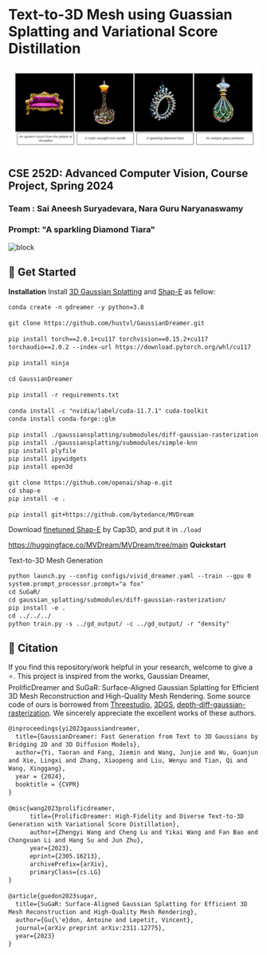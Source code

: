 # Text-to-3D Mesh using Guassian Splatting and Variational Score Distillation
![block](./images/intro.png)

## CSE 252D: Advanced Computer Vision, Course Project, Spring 2024
### Team : Sai Aneesh Suryadevara, Nara Guru Naryanaswamy

### Prompt: "A sparkling Diamond Tiara"
![block](./images/tiara.gif)


## 🏁 Get Started
**Installation**
Install [3D Gaussian Splatting](https://github.com/graphdeco-inria/gaussian-splatting) and [Shap-E](https://github.com/openai/shap-e#usage) as fellow:
```
conda create -n gdreamer -y python=3.8

git clone https://github.com/hustvl/GaussianDreamer.git 

pip install torch==2.0.1+cu117 torchvision==0.15.2+cu117 torchaudio==2.0.2 --index-url https://download.pytorch.org/whl/cu117

pip install ninja

cd GaussianDreamer

pip install -r requirements.txt

conda install -c "nvidia/label/cuda-11.7.1" cuda-toolkit
conda install conda-forge::glm

pip install ./gaussiansplatting/submodules/diff-gaussian-rasterization
pip install ./gaussiansplatting/submodules/simple-knn
pip install plyfile
pip install ipywidgets
pip install open3d

git clone https://github.com/openai/shap-e.git
cd shap-e
pip install -e .

pip install git+https://github.com/bytedance/MVDream
```
Download [finetuned Shap-E](https://huggingface.co/datasets/tiange/Cap3D/resolve/9bfbfe7910ece635e8e3077bed6adaf45186ab48/our_finetuned_models/shapE_finetuned_with_330kdata.pth) by Cap3D, and put it in `./load`

https://huggingface.co/MVDream/MVDream/tree/main
**Quickstart**

Text-to-3D Mesh Generation
```
python launch.py --config configs/vivid_dreamer.yaml --train --gpu 0 system.prompt_processor.prompt="a fox"
cd SuGaR/
cd gaussian_splatting/submodules/diff-gaussian-rasterization/
pip install -e .
cd ../../../
python train.py -s ../gd_output/ -c ../gd_output/ -r "density"

```




## 📑 Citation
If you find this repository/work helpful in your research, welcome to give a ⭐.
This project is inspired from the works, Gaussian Dreamer, ProlificDreamer and SuGaR: Surface-Aligned Gaussian Splatting for Efficient 3D Mesh Reconstruction and High-Quality Mesh Rendering. Some source code of ours is borrowed from [Threestudio](https://github.com/threestudio-project/threestudio), [3DGS](https://github.com/graphdeco-inria/gaussian-splatting), [depth-diff-gaussian-rasterization](https://github.com/ingra14m/depth-diff-gaussian-rasterization). We sincerely appreciate the excellent works of these authors.
```
@inproceedings{yi2023gaussiandreamer,
  title={GaussianDreamer: Fast Generation from Text to 3D Gaussians by Bridging 2D and 3D Diffusion Models},
  author={Yi, Taoran and Fang, Jiemin and Wang, Junjie and Wu, Guanjun and Xie, Lingxi and Zhang, Xiaopeng and Liu, Wenyu and Tian, Qi and Wang, Xinggang},
  year = {2024},
  booktitle = {CVPR}
}

@misc{wang2023prolificdreamer,
      title={ProlificDreamer: High-Fidelity and Diverse Text-to-3D Generation with Variational Score Distillation}, 
      author={Zhengyi Wang and Cheng Lu and Yikai Wang and Fan Bao and Chongxuan Li and Hang Su and Jun Zhu},
      year={2023},
      eprint={2305.16213},
      archivePrefix={arXiv},
      primaryClass={cs.LG}
}

@article{guedon2023sugar,
  title={SuGaR: Surface-Aligned Gaussian Splatting for Efficient 3D Mesh Reconstruction and High-Quality Mesh Rendering},
  author={Gu{\'e}don, Antoine and Lepetit, Vincent},
  journal={arXiv preprint arXiv:2311.12775},
  year={2023}
}

```
